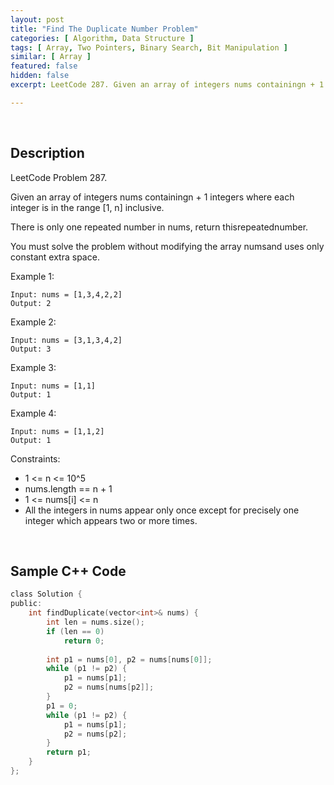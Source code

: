 ```yaml
---
layout: post
title: "Find The Duplicate Number Problem"
categories: [ Algorithm, Data Structure ]
tags: [ Array, Two Pointers, Binary Search, Bit Manipulation ]
similar: [ Array ]
featured: false
hidden: false
excerpt: LeetCode 287. Given an array of integers nums containingn + 1 integers where each integer is in the range [1, n] inclusive.

---
```


<br />

## Description

LeetCode Problem 287.

Given an array of integers nums containingn + 1 integers where each integer is in the range [1, n] inclusive.

There is only one repeated number in nums, return thisrepeatednumber.

You must solve the problem without modifying the array numsand uses only constant extra space.

Example 1:
```
Input: nums = [1,3,4,2,2]
Output: 2
```

Example 2:
```
Input: nums = [3,1,3,4,2]
Output: 3
```

Example 3:
```
Input: nums = [1,1]
Output: 1
```

Example 4:
```
Input: nums = [1,1,2]
Output: 1
```

Constraints:
* 1 <= n <= 10^5
* nums.length == n + 1
* 1 <= nums[i] <= n
* All the integers in nums appear only once except for precisely one integer which appears two or more times.

<br />

## Sample C++ Code


```c
class Solution {
public:
    int findDuplicate(vector<int>& nums) {
        int len = nums.size(); 
        if (len == 0)
            return 0;
        
        int p1 = nums[0], p2 = nums[nums[0]];
        while (p1 != p2) {
            p1 = nums[p1];
            p2 = nums[nums[p2]];
        }
        p1 = 0;
        while (p1 != p2) {
            p1 = nums[p1];
            p2 = nums[p2];
        }
        return p1;
    }
};
```



